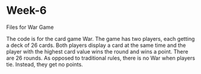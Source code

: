 # Week-6
Files for War Game

The code is for the card game War. The game has two players, each getting a deck of 26 cards. Both players display a card at the same time and the player with
the highest card value wins the round and wins a point. There are 26 rounds. As opposed to traditional rules, there is no War when players tie. Instead, they get no points.
